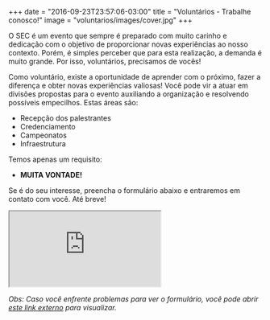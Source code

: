 +++
date = "2016-09-23T23:57:06-03:00"
title = "Voluntários - Trabalhe conosco!"
image = "voluntarios/images/cover.jpg"
+++

O SEC é um evento que sempre é preparado com muito carinho e dedicação com o objetivo de proporcionar novas experiências ao nosso contexto. Porém, é simples perceber que para esta realização, a demanda é muito grande. Por isso, voluntários, precisamos de vocês!

Como voluntário, existe a oportunidade de aprender com o próximo, fazer a diferença e obter novas experiências valiosas! Você pode vir a atuar em divisões propostas para o evento auxiliando a organização e resolvendo possíveis empecilhos. Estas áreas são:

* Recepção dos palestrantes
* Credenciamento
* Campeonatos
* Infraestrutura

Temos apenas um requisito:

* **MUITA VONTADE!**

Se é do seu interesse, preencha o formulário abaixo e entraremos em contato com você. Até breve!

<iframe class="signin-form" src="https://docs.google.com/forms/d/e/1FAIpQLSdMR63PDmy_Kt9j--Fi1pL8Y_R_9xOlf1GU8ZbE6G1svTWQPg/viewform"></iframe>

*Obs: Caso você enfrente problemas para ver o formulário, você pode abrir <a href="https://docs.google.com/forms/d/e/1FAIpQLSdMR63PDmy_Kt9j--Fi1pL8Y_R_9xOlf1GU8ZbE6G1svTWQPg/viewform" target="_blank">este link externo</a> para visualizar.*
